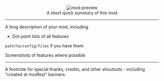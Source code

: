 <!--suppress HtmlDeprecatedTag, XmlDeprecatedElement -->
<center><img alt="mod preview" src="https://upload.wikimedia.org/wikipedia/commons/7/70/Example.png"/></center>

<center>
A short quick summary of this mod
</center>

---

A long description of your mod, including 
- Dot point lists of all features

`path/to/config/files` if you have them

Screenshots of features where possible

---

A footnote for special thanks, credits, and other shoutouts - including "created at modfest" banners.
